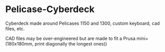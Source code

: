 # Pelicase-Cyberdeck
Cyberdeck made around Pelicases 1150 and 1300, custom keyboard, cad files, etc.

CAD files may be over-engineered but are made to fit a Prusa mini+ (180x180mm, print diagonally the longest ones))

